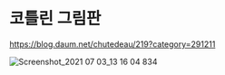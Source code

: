 # 코틀린 그림판

https://blog.daum.net/chutedeau/219?category=291211

![Screenshot_2021 07 03_13 16 04 834](https://user-images.githubusercontent.com/20349742/124342730-04e31100-dc01-11eb-81c2-d836e4784ae9.png)
